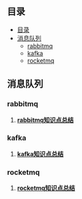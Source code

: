 ## 目录

 * [目录](#目录)
 * [消息队列](#消息队列)
    * [rabbitmq](#rabbitmq)
    * [kafka](#kafka)
    * [rocketmq](#rocketmq)


## 消息队列

### rabbitmq

1. **[rabbitmq知识点总结](./docs/message_queue/rabbitmq.md)**

### kafka

1. **[kafka知识点总结](./docs/message_queue/kafka.md)**

### rocketmq

1. **[rocketmq知识点总结](./docs/message_queue/rocketmq_1.md)**

